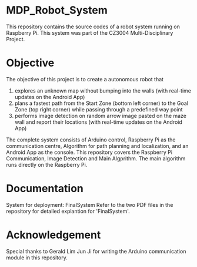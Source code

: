 # MDP_Robot_System
This repository contains the source codes of a robot system running on Raspberry Pi. This system was part of the CZ3004 Multi-Disciplinary Project.


# Objective 
The objective of this project is to create a autonomous robot that 
1) explores an unknown map without bumping into the walls (with real-time updates on the Android App)
2) plans a fastest path from the Start Zone (bottom left corner) to the Goal Zone (top right corner) while passing through a predefined way point
3) performs image detection on random arrow image pasted on the maze wall and report their locations (with real-time updates on the Android App)

The complete system consists of Arduino control, Raspberry Pi as the communication centre, Algorithm for path planning and localization, and an Android App as the console. This repository covers the Raspberry Pi Communication, Image Detection and Main Algprithm. The main algorithm runs directly on the Raspberry Pi.


# Documentation
System for deployment: FinalSystem
Refer to the two PDF files in the repository for detailed explantion for 'FinalSystem'.


# Acknowledgement
Special thanks to Gerald Lim Jun Ji for writing the Arduino communication module in this repository.
